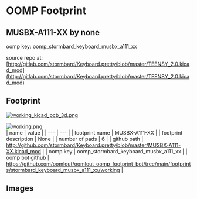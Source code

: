 # OOMP Footprint  
## MUSBX-A111-XX  by none  
  
oomp key: oomp_stormbard_keyboard_musbx_a111_xx  
  
source repo at: [http://gitlab.com/stormbard/Keyboard.pretty/blob/master/TEENSY_2.0.kicad_mod](http://gitlab.com/stormbard/Keyboard.pretty/blob/master/TEENSY_2.0.kicad_mod)  
## Footprint  
  
[![working_kicad_pcb_3d.png](working_kicad_pcb_3d_600.png)](working_kicad_pcb_3d.png)  
  
[![working.png](working_600.png)](working.png)  
| name | value | 
| --- | --- | 
| footprint name | MUSBX-A111-XX | 
| footprint description | None | 
| number of pads | 6 | 
| github path | http://github.com/stormbard/Keyboard.pretty/blob/master/MUSBX-A111-XX.kicad_mod | 
| oomp key | oomp_stormbard_keyboard_musbx_a111_xx | 
| oomp bot github | https://github.com/oomlout/oomlout_oomp_footprint_bot/tree/main/footprints/stormbard_keyboard_musbx_a111_xx/working | 
## Images  
